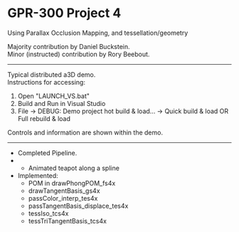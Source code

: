 # GPR-300 Project 4
Using Parallax Occlusion Mapping, and tessellation/geometry

Majority contribution by Daniel Buckstein.  
Minor (instructed) contribution by Rory Beebout.

---

Typical distributed a3D demo.  
Instructions for accessing:  
1. Open "LAUNCH_VS.bat"  
2. Build and Run in Visual Studio  
3. File -> DEBUG: Demo project hot build & load... -> Quick build & load OR Full rebuild & load  

Controls and information are shown within the demo.

---

- Completed Pipeline.  
- * Animated teapot along a spline
- Implemented:
  * POM in drawPhongPOM_fs4x
  * drawTangentBasis_gs4x
  * passColor_interp_tes4x
  * passTangentBasis_displace_tes4x
  * tessIso_tcs4x
  * tessTriTangentBasis_tcs4x
